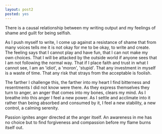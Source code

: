 ```yaml
---
layout: post2
posted: yes
---
```


There is a causal relationship between my writing output and my feelings of shame
and guilt for being selfish.

As I push myself to write, I come up against a resistance of shame that from
many voices tells me it is not okay for me to be okay, to write and create.
The feeling says that I cannot play and have fun, that I can not make my own choices.
That I will be attacked by the outside world if anyone sees that I am not following
the normal way. That if I place faith and trust in what I cannot see, I am an 'idiot',
a 'moron', 'stupid'. That any investment in myself is a waste of time. That any risk
that strays from the acceptable is foolish.

The farther I challenge this, the farther into my heart I find bitterness and resentments I did not know were there. As they express themselves they turn to
anger, an anger that comes into my bones, clears my mind. As I breathe into this
anger I feel a new power. As I settle and acclimate into it rather than being absorbed
and consumed by it, I feel a new stability, a new control, a calming serenity.

Passion ignites anger directed at the anger itself. An awareness in me has no choice but to find forgiveness and compassion before my flame burns itself out.
